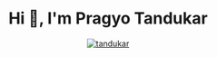 <h1 align="center">Hi 👋, I'm Pragyo Tandukar</h1>
<!-- <h3 align="center">Just a guy that likes to code.</h3> -->

<!--- 🌱 I’m currently learning **Django**-->

<p align="center">
  <a href="https://github.com/ryo-ma/github-profile-trophy">
    <img src="https://github-profile-trophy.vercel.app/?username=tandukar&theme=juicyfresh&margin-w=15&margin-h=15" alt="tandukar" />
  </a>
 </p>


<!--<p align="center">
  <img src="https://github-readme-streak-stats.herokuapp.com/?user=tandukar&theme=dark-minimalist" alt="tandukar" />

</p> -->
